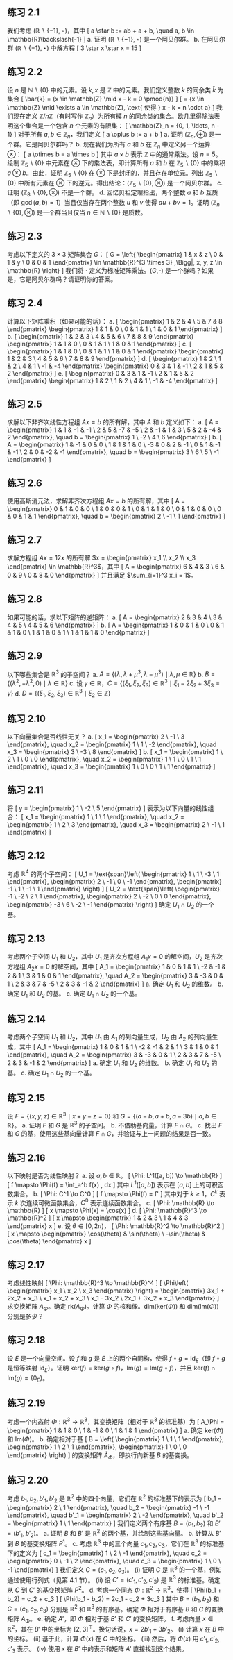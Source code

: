

## 练习 2.1
我们考虑 $(\mathbb{R}\backslash\{-1\}, \star)$，其中
\[ a \star b := ab + a + b, \quad a, b \in \mathbb{R}\backslash\{-1\} \]
a. 证明 $(\mathbb{R}\backslash\{-1\}, \star)$ 是一个阿贝尔群。
b. 在阿贝尔群 $(\mathbb{R}\backslash\{-1\}, \star)$ 中解方程
\[ 3 \star x \star x = 15 \]

## 练习 2.2
设 $n$ 是 $\mathbb{N}\backslash\{0\}$ 中的元素。设 $k, x$ 是 $\mathbb{Z}$ 中的元素。我们定义整数 $k$ 的同余类 $\bar{k}$ 为集合
\[ \bar{k} = \{x \in \mathbb{Z} \mid x - k = 0 \pmod{n}\} \]
\[ = \{x \in \mathbb{Z} \mid \exists a \in \mathbb{Z}, \text{ 使得 } x - k = n \cdot a\} \]
我们现在定义 $\mathbb{Z}/n\mathbb{Z}$（有时写作 $\mathbb{Z}_n$）为所有模 $n$ 的同余类的集合。欧几里得除法表明这个集合是一个包含 $n$ 个元素的有限集：
\[ \mathbb{Z}_n = \{0, 1, \ldots, n - 1\} \]
对于所有 $a, b \in \mathbb{Z}_n$，我们定义
\[ a \oplus b := a + b \]
a. 证明 $(\mathbb{Z}_n, \oplus)$ 是一个群。它是阿贝尔群吗？
b. 现在我们为所有 $a$ 和 $b$ 在 $\mathbb{Z}_n$ 中定义另一个运算 $\otimes$：
\[ a \otimes b = a \times b \]
其中 $a \times b$ 表示 $\mathbb{Z}$ 中的通常乘法。设 $n = 5$。绘制 $\mathbb{Z}_5\backslash\{0\}$ 中元素在 $\otimes$ 下的乘法表，即计算所有 $a$ 和 $b$ 在 $\mathbb{Z}_5\backslash\{0\}$ 中的乘积 $a \otimes b$。由此，证明 $\mathbb{Z}_5\backslash\{0\}$ 在 $\otimes$ 下是封闭的，并且存在单位元。列出 $\mathbb{Z}_5\backslash\{0\}$ 中所有元素在 $\otimes$ 下的逆元。得出结论：$(\mathbb{Z}_5\backslash\{0\}, \otimes)$ 是一个阿贝尔群。
c. 证明 $(\mathbb{Z}_8\backslash\{0\}, \otimes)$ 不是一个群。
d. 回忆贝祖定理指出，两个整数 $a$ 和 $b$ 互质（即 $\gcd(a, b) = 1$）当且仅当存在两个整数 $u$ 和 $v$ 使得 $au + bv = 1$。证明 $(\mathbb{Z}_n\backslash\{0\}, \otimes)$ 是一个群当且仅当 $n \in \mathbb{N}\backslash\{0\}$ 是质数。

## 练习 2.3
考虑以下定义的 $3 \times 3$ 矩阵集合 $G$：
\[ G = \left\{ \begin{pmatrix} 1 & x & z \\ 0 & 1 & y \\ 0 & 0 & 1 \end{pmatrix} \in \mathbb{R}^{3 \times 3} \,\Bigg|\, x, y, z \in \mathbb{R} \right\} \]
我们将 $\cdot$ 定义为标准矩阵乘法。$(G, \cdot)$ 是一个群吗？如果是，它是阿贝尔群吗？请证明你的答案。

## 练习 2.4
计算以下矩阵乘积（如果可能的话）：
a.
\[ \begin{pmatrix} 1 & 2 & 4 \\ 5 & 7 & 8 \end{pmatrix} \begin{pmatrix} 1 & 1 & 0 \\ 0 & 1 & 1 \\ 1 & 0 & 1 \end{pmatrix} \]
b.
\[ \begin{pmatrix} 1 & 2 & 3 \\ 4 & 5 & 6 \\ 7 & 8 & 9 \end{pmatrix} \begin{pmatrix} 1 & 1 & 0 \\ 0 & 1 & 1 \\ 1 & 0 & 1 \end{pmatrix} \]
c.
\[ \begin{pmatrix} 1 & 1 & 0 \\ 0 & 1 & 1 \\ 1 & 0 & 1 \end{pmatrix} \begin{pmatrix} 1 & 2 & 3 \\ 4 & 5 & 6 \\ 7 & 8 & 9 \end{pmatrix} \]
d.
\[ \begin{pmatrix} 1 & 2 \\ 1 & 2 \\ 4 & 1 \\ -1 & -4 \end{pmatrix} \begin{pmatrix} 0 & 3 & 1 & -1 \\ 2 & 1 & 5 & 2 \end{pmatrix} \]
e.
\[ \begin{pmatrix} 0 & 3 & 1 & -1 \\ 2 & 1 & 5 & 2 \end{pmatrix} \begin{pmatrix} 1 & 2 \\ 1 & 2 \\ 4 & 1 \\ -1 & -4 \end{pmatrix} \]

## 练习 2.5
求解以下非齐次线性方程组 $Ax = b$ 的所有解，其中 $A$ 和 $b$ 定义如下：
a.
\[ A = \begin{pmatrix} 1 & 1 & -1 & -1 \\ 2 & 5 & -7 & -5 \\ 2 & -1 & 1 & 3 \\ 5 & 2 & -4 & 2 \end{pmatrix}, \quad b = \begin{pmatrix} 1 \\ -2 \\ 4 \\ 6 \end{pmatrix} \]
b.
\[ A = \begin{pmatrix} 1 & -1 & 0 & 0 \\ 1 & 1 & 1 & 0 \\ -3 & 0 & 2 & -1 \\ 0 & 1 & -1 & -1 \\ 2 & 0 & -2 & -1 \end{pmatrix}, \quad b = \begin{pmatrix} 3 \\ 6 \\ 5 \\ -1 \end{pmatrix} \]

## 练习 2.6
使用高斯消元法，求解非齐次方程组 $Ax = b$ 的所有解，其中
\[ A = \begin{pmatrix} 0 & 1 & 0 & 0 \\ 1 & 0 & 0 & 1 \\ 0 & 1 & 1 & 0 \\ 0 & 1 & 0 & 0 \\ 0 & 0 & 1 & 1 \end{pmatrix}, \quad b = \begin{pmatrix} 2 \\ -1 \\ 1 \end{pmatrix} \]

## 练习 2.7
求解方程组 $Ax = 12x$ 的所有解 $x = \begin{pmatrix} x_1 \\ x_2 \\ x_3 \end{pmatrix} \in \mathbb{R}^3$，其中
\[ A = \begin{pmatrix} 6 & 4 & 3 \\ 6 & 0 & 9 \\ 0 & 8 & 0 \end{pmatrix} \]
并且满足 $\sum_{i=1}^3 x_i = 1$。

## 练习 2.8
如果可能的话，求以下矩阵的逆矩阵：
a.
\[ A = \begin{pmatrix} 2 & 3 & 4 \\ 3 & 4 & 5 \\ 4 & 5 & 6 \end{pmatrix} \]
b.
\[ A = \begin{pmatrix} 1 & 0 & 1 & 0 \\ 0 & 1 & 1 & 0 \\ 1 & 1 & 0 & 1 \\ 1 & 1 & 1 & 0 \end{pmatrix} \]

## 练习 2.9
以下哪些集合是 $\mathbb{R}^3$ 的子空间？
a. $A = \{(\lambda, \lambda + \mu^3, \lambda - \mu^3) \mid \lambda, \mu \in \mathbb{R}\}$
b. $B = \{(\lambda^2, -\lambda^2, 0) \mid \lambda \in \mathbb{R}\}$
c. 设 $\gamma \in \mathbb{R}$，$C = \{(\xi_1, \xi_2, \xi_3) \in \mathbb{R}^3 \mid \xi_1 - 2\xi_2 + 3\xi_3 = \gamma\}$
d. $D = \{(\xi_1, \xi_2, \xi_3) \in \mathbb{R}^3 \mid \xi_2 \in \mathbb{Z}\}$

## 练习 2.10
以下向量集合是否线性无关？
a.
\[ x_1 = \begin{pmatrix} 2 \\ -1 \\ 3 \end{pmatrix}, \quad x_2 = \begin{pmatrix} 1 \\ 1 \\ -2 \end{pmatrix}, \quad x_3 = \begin{pmatrix} 3 \\ -3 \\ 8 \end{pmatrix} \]
b.
\[ x_1 = \begin{pmatrix} 1 \\ 2 \\ 1 \\ 0 \\ 0 \end{pmatrix}, \quad x_2 = \begin{pmatrix} 1 \\ 1 \\ 0 \\ 1 \\ 1 \end{pmatrix}, \quad x_3 = \begin{pmatrix} 1 \\ 0 \\ 0 \\ 1 \\ 1 \end{pmatrix} \]

## 练习 2.11
将
\[ y = \begin{pmatrix} 1 \\ -2 \\ 5 \end{pmatrix} \]
表示为以下向量的线性组合：
\[ x_1 = \begin{pmatrix} 1 \\ 1 \\ 1 \end{pmatrix}, \quad x_2 = \begin{pmatrix} 1 \\ 2 \\ 3 \end{pmatrix}, \quad x_3 = \begin{pmatrix} 2 \\ -1 \\ 1 \end{pmatrix} \]

## 练习 2.12
考虑 $\mathbb{R}^4$ 的两个子空间：
\[ U_1 = \text{span}\left( \begin{pmatrix} 1 \\ 1 \\ -3 \\ 1 \end{pmatrix}, \begin{pmatrix} 2 \\ -1 \\ 0 \\ -1 \end{pmatrix}, \begin{pmatrix} -1 \\ 1 \\ -1 \\ 1 \end{pmatrix} \right) \]
\[ U_2 = \text{span}\left( \begin{pmatrix} -1 \\ -2 \\ 2 \\ 1 \end{pmatrix}, \begin{pmatrix} 2 \\ -2 \\ 0 \\ 0 \end{pmatrix}, \begin{pmatrix} -3 \\ 6 \\ -2 \\ -1 \end{pmatrix} \right) \]
确定 $U_1 \cap U_2$ 的一个基。

## 练习 2.13
考虑两个子空间 $U_1$ 和 $U_2$，其中 $U_1$ 是齐次方程组 $A_1x = 0$ 的解空间，$U_2$ 是齐次方程组 $A_2x = 0$ 的解空间，其中
\[ A_1 = \begin{pmatrix} 1 & 0 & 1 & 1 \\ -2 & -1 & 2 & 1 \\ 3 & 1 & 0 & 1 \end{pmatrix}, \quad A_2 = \begin{pmatrix} 3 & -3 & 0 & 1 \\ 2 & 3 & 7 & -5 \\ 2 & 3 & -1 & 2 \end{pmatrix} \]
a. 确定 $U_1$ 和 $U_2$ 的维数。
b. 确定 $U_1$ 和 $U_2$ 的基。
c. 确定 $U_1 \cap U_2$ 的一个基。

## 练习 2.14
考虑两个子空间 $U_1$ 和 $U_2$，其中 $U_1$ 由 $A_1$ 的列向量生成，$U_2$ 由 $A_2$ 的列向量生成，其中
\[ A_1 = \begin{pmatrix} 1 & 0 & 1 & 1 \\ -2 & -1 & 2 & 1 \\ 3 & 1 & 0 & 1 \end{pmatrix}, \quad A_2 = \begin{pmatrix} 3 & -3 & 0 & 1 \\ 2 & 3 & 7 & -5 \\ 2 & 3 & -1 & 2 \end{pmatrix} \]
a. 确定 $U_1$ 和 $U_2$ 的维数。
b. 确定 $U_1$ 和 $U_2$ 的基。
c. 确定 $U_1 \cap U_2$ 的一个基。

## 练习 2.15
设 $F = \{(x, y, z) \in \mathbb{R}^3 \mid x + y - z = 0\}$ 和 $G = \{(a - b, a + b, a - 3b) \mid a, b \in \mathbb{R}\}$。
a. 证明 $F$ 和 $G$ 是 $\mathbb{R}^3$ 的子空间。
b. 不借助基向量，计算 $F \cap G$。
c. 找出 $F$ 和 $G$ 的基，使用这些基向量计算 $F \cap G$，并验证与上一问题的结果是否一致。

## 练习 2.16
以下映射是否为线性映射？
a. 设 $a, b \in \mathbb{R}$。
\[ \Phi: L^1([a, b]) \to \mathbb{R} \]
\[ f \mapsto \Phi(f) = \int_a^b f(x) \, dx \]
其中 $L^1([a, b])$ 表示在 $[a, b]$ 上的可积函数集合。
b.
\[ \Phi: C^1 \to C^0 \]
\[ f \mapsto \Phi(f) = f' \]
其中对于 $k \geq 1$，$C^k$ 表示 $k$ 次连续可微函数集合，$C^0$ 表示连续函数集合。
c.
\[ \Phi: \mathbb{R} \to \mathbb{R} \]
\[ x \mapsto \Phi(x) = \cos(x) \]
d.
\[ \Phi: \mathbb{R}^3 \to \mathbb{R}^2 \]
\[ x \mapsto \begin{pmatrix} 1 & 2 & 3 \\ 1 & 4 & 3 \end{pmatrix} x \]
e. 设 $\theta \in [0, 2\pi)$，
\[ \Phi: \mathbb{R}^2 \to \mathbb{R}^2 \]
\[ x \mapsto \begin{pmatrix} \cos(\theta) & \sin(\theta) \\ -\sin(\theta) & \cos(\theta) \end{pmatrix} x \]

## 练习 2.17
考虑线性映射
\[ \Phi: \mathbb{R}^3 \to \mathbb{R}^4 \]
\[ \Phi\left( \begin{pmatrix} x_1 \\ x_2 \\ x_3 \end{pmatrix} \right) = \begin{pmatrix} 3x_1 + 2x_2 + x_3 \\ x_1 + x_2 + x_3 \\ x_1 - 3x_2 \\ 2x_1 + 3x_2 + x_3 \end{pmatrix} \]
求变换矩阵 $A_\Phi$。确定 $\text{rk}(A_\Phi)$。计算 $\Phi$ 的核和像。$\text{dim}(\text{ker}(\Phi))$ 和 $\text{dim}(\text{Im}(\Phi))$ 分别是多少？

## 练习 2.18
设 $E$ 是一个向量空间。设 $f$ 和 $g$ 是 $E$ 上的两个自同构，使得 $f \circ g = \text{id}_E$（即 $f \circ g$ 是恒等映射 $\text{id}_E$）。证明 $\text{ker}(f) = \text{ker}(g \circ f)$，$\text{Im}(g) = \text{Im}(g \circ f)$，并且 $\text{ker}(f) \cap \text{Im}(g) = \{0_E\}$。

## 练习 2.19
考虑一个内态射 $\Phi: \mathbb{R}^3 \to \mathbb{R}^3$，其变换矩阵（相对于 $\mathbb{R}^3$ 的标准基）为
\[ A_\Phi = \begin{pmatrix} 1 & 1 & 0 \\ 1 & -1 & 0 \\ 1 & 1 & 1 \end{pmatrix} \]
a. 确定 $\text{ker}(\Phi)$ 和 $\text{Im}(\Phi)$。
b. 确定相对于基
\[ B = \left( \begin{pmatrix} 1 \\ 1 \\ 1 \end{pmatrix}, \begin{pmatrix} 1 \\ 2 \\ 1 \end{pmatrix}, \begin{pmatrix} 1 \\ 0 \\ 0 \end{pmatrix} \right) \]
的变换矩阵 $\tilde{A}_\Phi$，即执行向新基 $B$ 的基变换。

## 练习 2.20
考虑 $b_1, b_2, b'_1, b'_2$ 是 $\mathbb{R}^2$ 中的四个向量，它们在 $\mathbb{R}^2$ 的标准基下的表示为
\[ b_1 = \begin{pmatrix} 2 \\ 1 \end{pmatrix}, \quad b_2 = \begin{pmatrix} -1 \\ -1 \end{pmatrix}, \quad b'_1 = \begin{pmatrix} 2 \\ -2 \end{pmatrix}, \quad b'_2 = \begin{pmatrix} 1 \\ 1 \end{pmatrix} \]
我们定义两个有序基 $B = (b_1, b_2)$ 和 $B' = (b'_1, b'_2)$。
a. 证明 $B$ 和 $B'$ 是 $\mathbb{R}^2$ 的两个基，并绘制这些基向量。
b. 计算从 $B'$ 到 $B$ 的基变换矩阵 $P^1$。
c. 考虑 $\mathbb{R}^3$ 中的三个向量 $c_1, c_2, c_3$，它们在 $\mathbb{R}^3$ 的标准基下的定义为
\[ c_1 = \begin{pmatrix} 1 \\ 2 \\ -1 \end{pmatrix}, \quad c_2 = \begin{pmatrix} 0 \\ -1 \\ 2 \end{pmatrix}, \quad c_3 = \begin{pmatrix} 1 \\ 0 \\ -1 \end{pmatrix} \]
我们定义 $C = (c_1, c_2, c_3)$。
(i) 证明 $C$ 是 $\mathbb{R}^3$ 的一个基，例如通过使用行列式（见第 4.1 节）。
(ii) 设 $C' = (c'_1, c'_2, c'_3)$ 是 $\mathbb{R}^3$ 的标准基。确定从 $C$ 到 $C'$ 的基变换矩阵 $P^2$。
d. 考虑一个同态 $\Phi: \mathbb{R}^2 \to \mathbb{R}^3$，使得
\[ \Phi(b_1 + b_2) = c_2 + c_3 \]
\[ \Phi(b_1 - b_2) = 2c_1 - c_2 + 3c_3 \]
其中 $B = (b_1, b_2)$ 和 $C = (c_1, c_2, c_3)$ 分别是 $\mathbb{R}^2$ 和 $\mathbb{R}^3$ 的有序基。确定 $\Phi$ 相对于有序基 $B$ 和 $C$ 的变换矩阵 $A_\Phi$。
e. 确定 $A'$，即 $\Phi$ 相对于基 $B'$ 和 $C'$ 的变换矩阵。
f. 考虑向量 $x \in \mathbb{R}^2$，其在 $B'$ 中的坐标为 $[2, 3]^\top$。换句话说，$x = 2b'_1 + 3b'_2$。
(i) 计算 $x$ 在 $B$ 中的坐标。
(ii) 基于此，计算 $\Phi(x)$ 在 $C$ 中的坐标。
(iii) 然后，将 $\Phi(x)$ 用 $c'_1, c'_2, c'_3$ 表示。
(iv) 使用 $x$ 在 $B'$ 中的表示和矩阵 $A'$ 直接找到这个结果。
